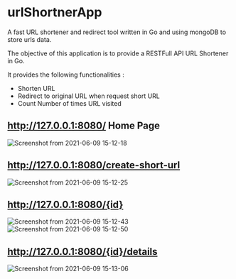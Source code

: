 # urlShortnerApp
A fast URL shortener and redirect tool written in Go and using mongoDB to store urls data.

The objective of this application is to provide a RESTFull API URL Shortener in Go.

It provides the following functionalities :
- Shorten URL
- Redirect to original URL when request short URL
- Count Number of times URL visited

## http://127.0.0.1:8080/ Home Page
![Screenshot from 2021-06-09 15-12-18](https://user-images.githubusercontent.com/20378236/121333161-2d475a80-c936-11eb-8a95-efaa188cdf91.png)


## http://127.0.0.1:8080/create-short-url
![Screenshot from 2021-06-09 15-12-25](https://user-images.githubusercontent.com/20378236/121333323-536cfa80-c936-11eb-9af9-2dd71021341f.png)


## http://127.0.0.1:8080/{id}
![Screenshot from 2021-06-09 15-12-43](https://user-images.githubusercontent.com/20378236/121333499-7dbeb800-c936-11eb-8039-4de26c650f5b.png)
![Screenshot from 2021-06-09 15-12-50](https://user-images.githubusercontent.com/20378236/121333527-81ead580-c936-11eb-99f2-b58bd033418e.png)


## http://127.0.0.1:8080/{id}/details
![Screenshot from 2021-06-09 15-13-06](https://user-images.githubusercontent.com/20378236/121333605-94fda580-c936-11eb-94d0-c4568152c2e8.png)

